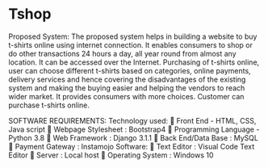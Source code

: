 # Tshop
Proposed System: The proposed system helps in building a website to buy t-shirts online using internet connection. It enables consumers to shop or do other transactions 24 hours a day, all year round from almost any location. It can be accessed over the Internet. Purchasing of t-shirts online, user can choose different t-shirts based on categories, online payments, delivery services and hence covering the disadvantages of the existing system
and making the buying easier and helping the vendors to reach wider market. It provides consumers with more choices. Customer can purchase t-shirts online.

SOFTWARE REQUIREMENTS:
Technology used:
 Front End - HTML, CSS, Java script
 Webpage Stylesheet : Bootstrap4
 Programming Language - Python 3.8
 Web Framework : Django 3.1.1
 Back End/Data Base : MySQL
 Payment Gateway : Instamojo
Software:
 Text Editor : Visual Code Text Editor
 Server : Local host
 Operating System : Windows 10
